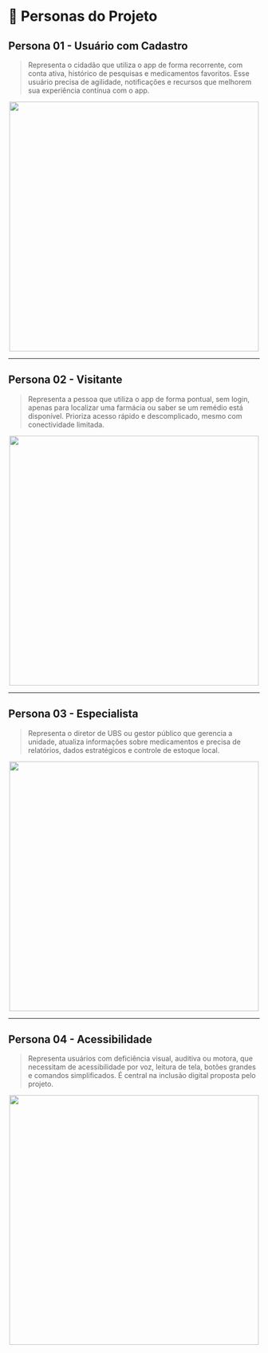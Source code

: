 
# 👤 Personas do Projeto 
## Persona 01 - Usuário com Cadastro
> Representa o cidadão que utiliza o app de forma recorrente, com conta ativa, histórico de pesquisas e medicamentos favoritos. Esse usuário precisa de agilidade, notificações e recursos que melhorem sua experiência contínua com o app.
<p align="center">
  <img src="https://drive.google.com/uc?export=view&id=1bR-nZzxXeNYbESzi6LICMyv89IlBwc6b" width="500"/>
</p>

---  
## Persona 02 - Visitante
> Representa a pessoa que utiliza o app de forma pontual, sem login, apenas para localizar uma farmácia ou saber se um remédio está disponível. Prioriza acesso rápido e descomplicado, mesmo com conectividade limitada.
<p align="center">
  <img src="https://drive.google.com/uc?export=view&id=1dCk6lUGJC6WOAYvdbJ7YuUvsBbC8AYxm" width="500"/>
</p>

---
## Persona 03 - Especialista 
> Representa o diretor de UBS ou gestor público que gerencia a unidade, atualiza informações sobre medicamentos e precisa de relatórios, dados estratégicos e controle de estoque local.
<p align="center">
  <img src="https://drive.google.com/uc?export=view&id=10jB1MCn9nWFfN2Q5KOK0FLwfZ8XCgbK3" width="500"/>
</p>

---
## Persona 04 - Acessibilidade
> Representa usuários com deficiência visual, auditiva ou motora, que necessitam de acessibilidade por voz, leitura de tela, botões grandes e comandos simplificados. É central na inclusão digital proposta pelo projeto.
<p align="center">
  <img src="https://drive.google.com/uc?export=view&id=1nn4wqJ-DToDbLKzWiZrvICJ1ui30rIEB" width="500"/>
</p>
